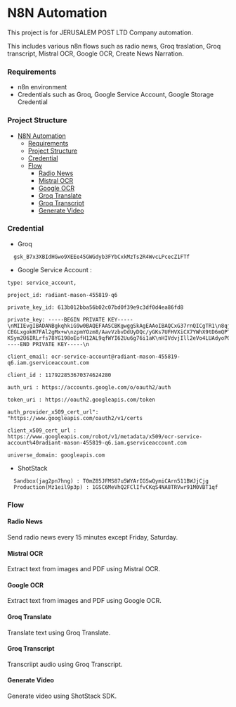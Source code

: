 # N8N Automation

This project is for JERUSALEM POST LTD Company automation.

This includes various n8n flows such as radio news, Groq traslation, Groq transcript,
Mistral OCR, Google OCR, Create News Narration.

### Requirements

- n8n environment
- Credentials such as Groq, Google Service Account, Google Storage Credential

### Project Structure

- [N8N Automation](#n8n-automation)
  - [Requirements](#requirements)
  - [Project Structure](#project-structure)
  - [Credential](#credential)
  - [Flow](#flow)
    - [Radio News](#radio-news)
    - [Mistral OCR](#mistral-ocr)
    - [Google OCR](#google-ocr)
    - [Groq Translate](#groq-translate)
    - [Groq Transcript](#groq-transcript)
    - [Generate Video](#generate-video)

### Credential

- Groq

```
  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
```

- Google Service Account :

```
type: service_account,
```

```
project_id: radiant-mason-455819-q6
```

```
private_key_id: 613b012bba56b02c07bd0f39e9c3df0d4ea86fd8
```

```
private_key: -----BEGIN PRIVATE KEY-----\nMIIEvgIBADANBgkqhkiG9w0BAQEFAASCBKgwggSkAgEAAoIBAQCxG37rnQICgTR1\n8qjB1gpoblxHRgaNJ3yRyMTZ3MLQxl681RI9SCGGfq9X/ CEGLxgokH7FAl2gMx+w\nzpmYOzm8/AavVzbvDdUyDQc/yGKs7UFHVXiCX7YWhX9tD6mQPTesYR4oseF2pYaG\n9+6g/ONTBbZPTXQpnwGSwpgcBnYmaweCXACmDm01jD0b736qpS9PXlqfpInTMQSy\nJfymy51qI5/bmOFDpBSNPCaWrPdz4qQTtRE9/H5wT+1NprQSMXBFq6vk6YdZ+ZR2\nxoHS1ukZSpXkFra4fSTcQlqfhIAaJ0qVPSOIVNFBbYCBF37CeY1XKAGhltViQAUt\na80icF7zAgMBAAECggEABU3rA7iB8RGYliMXPdL2IIGUVEglyxV7LCHvZLexbVpQ\n8maOnh+VGCJJiHY926G5H1c7N2r7jeA/cJFc1UvfeKhdtOOvpVeXN+FfAwsyirZX\nuwC1fsYfaIDwEOlOrUoVavLFBKKrO4f38FPoUDxdZ0T9BwFYBiUZLCGVjQVT2uZT\nNAn/UxZBEDeqH8171GgReRDY4nSFEdfpq0Xt5pgPYy+7wKwATPWOw7DTon+mUpL+\n8V5sRvlHcOFpJvklIwuYf9+my+/TUmpP7nE5L3VeclhG74IZ2f5weizcZGirdwwq\nq9ZSuh08cC+53y3ZlFisxUxXodxC4dB63lDHg3I1qQKBgQDx1wLHjLZWc3uvsOXo\nvxuYLMjYK51xoHl0QZ3jhlA2n4O3DFL6SuC7XxQ5gyXy2bCUU9hGooniEzRKIv/l\n9LhTDjHVdE/fOy/kMfhlGS+USrGShbhd9m2O51T69i6Ea0hV5b/BOD8JI7GFNQwh\n6okjSHLVnZcCRvnYllAtPHZ26wKBgQC7ejIzXwB30ZlM8xlIz3zpWYmgMaH9vWzJ\nTULMemoOvr2GBquHEm56g77ZXJIxSWZnFfWpXNZEAKgqJga3qEzwKMiXY+PE01eL\nWO92WJbul5hNf8CS9UeKkr1CoPV8bSnmL6zfIvEJ8l5lIGOEYThqJd1qrfSOCY3y\n1tgWYW/GGQKBgQCA9mthBkRlrYeTlP3FM8P/TkJ8JCX9ZdneiO8tWX6E4mNWxZeq\nKSvWP0mFsc4WxsdHEb8PS7XDfQIxVqCne+yfPb6NWU0OeX18brlLEDczGPHAdNZw\nJO0fe3Txrz33F06nn7C11MyojwQnSLaDj5I54nR6PWM9r6OkP+PZe5igqQKBgQCF\nFRcxtEymwZjrMN5P+0oWc8LofpMZhjAFLd0vPe6vjOMIkw+MEJ9wRLljnv0AE7Sn\nlMUQdqB7IWQ+l0PJd6U2Dh1mqjfzbnsEphtGjViHAgHRcdCIAanJSqUi+ROKQguu\nJUW4GBu3Dd/INZevTzw2za5Bnj6t3UZwjeZS7NPlcQKBgA3Wu9+woKxDfU9l6vEL\n8Tem+G+0rnzpP7YIft6HuvgKEBjiUViSgdmfHP0XtzjZb/AaIggk4PGGhMXV7N8V\nRScdVMfUPLhQtwXx/ KSym2U6IRLrfs78YG198oEofH12AL9qfWYI62Uu6g76i1aK\nHIVdvjIll2eVo4LUAdyoPQ3g\n-----END PRIVATE KEY-----\n
```

```
client_email: ocr-service-account@radiant-mason-455819-q6.iam.gserviceaccount.com
```

```
client_id : 117922853670374624280
```

```
auth_uri : https://accounts.google.com/o/oauth2/auth
```

```
token_uri : https://oauth2.googleapis.com/token
```

```
auth_provider_x509_cert_url": "https://www.googleapis.com/oauth2/v1/certs
```

```
client_x509_cert_url : https://www.googleapis.com/robot/v1/metadata/x509/ocr-service-account%40radiant-mason-455819-q6.iam.gserviceaccount.com

```

```
universe_domain: googleapis.com
```

- ShotStack

```
  Sandbox(jag2pn7hng) : T0mZ85JFMS87u5WYArIGSwQymiCArn511BWJjCjg
  Production(Mz1eil9p3p) : 1GSC6MeVhQ2FClIfvCKqS4NA8TRVwr91M0VBT1qf
```

### Flow

#### Radio News

Send radio news every 15 minutes except Friday, Saturday.

#### Mistral OCR

Extract text from images and PDF using Mistral OCR.

#### Google OCR

Extract text from images and PDF using Google OCR.

#### Groq Translate

Translate text using Groq Translate.

#### Groq Transcript

Transcriipt audio using Groq Transcript.

#### Generate Video

Generate video using ShotStack SDK.
